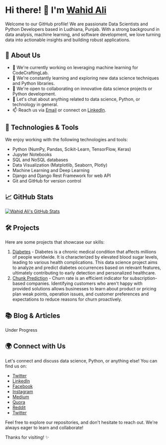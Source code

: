 # Hi there! 👋 I'm [Wahid Ali](https://github.com/w7Ali)

Welcome to our GitHub profile! We are passionate Data Scientists and Python Developers based in Ludhiana, Punjab. With a strong background in data analysis, machine learning, and software development, we love turning data into actionable insights and building robust applications.

## 🌱 About Us

- 🔭 We're currently working on leveraging machine learning for CodeCraftingLab.
- 🌱 We're constantly learning and exploring new data science techniques and Python libraries.
- 👯 We're open to collaborating on innovative data science projects or Python development.
- 💬 Let's chat about anything related to data science, Python, or technology in general.
- 📫 Reach us via [Email](mailto:mr.wahidali7c@gmail.com) or connect on [LinkedIn](https://www.linkedin.com/in/mr-wahid-ali-7c/).

## 🚀 Technologies & Tools

We enjoy working with the following technologies and tools:

- Python (NumPy, Pandas, Scikit-Learn, TensorFlow, Keras)
- Jupyter Notebooks
- SQL and NoSQL databases
- Data Visualization (Matplotlib, Seaborn, Plotly)
- Machine Learning and Deep Learning
- Django and Django Rest Framework for web API
- Git and GitHub for version control

## 📈 GitHub Stats

[![Wahid Ali's GitHub Stats](https://github-readme-stats.vercel.app/api?username=w7Ali&show_icons=true&theme=radical)](https://github.com/w7Ali)

## 🛠️ Projects

Here are some projects that showcase our skills:

1. [Diabetes](https://github.com/w7Ali/DataScience_ML/blob/main/Diabetes_Predicition/Diabetes.png) - Diabetes is a chronic medical condition that affects millions of people worldwide. It is characterized by elevated blood sugar levels, leading to various health complications. This data science project aims to analyze and predict diabetes occurrences based on relevant features, ultimately contributing to early detection and personalized healthcare.
2. [Chunk Prediction](https://github.com/w7Ali/DataScience_ML/blob/main/Customer_Chunk_Prediction/streamlit-app.gif) - Churn rate is an efficient indicator for subscription-based companies. Identifying customers who aren't happy with provided solutions allows businesses to learn about product or pricing plan weak points, operation issues, and customer preferences and expectations to reduce reasons for churn proactively.

## 📚 Blog & Articles
Under Progress

## 🌍 Connect with Us

Let's connect and discuss data science, Python, or anything else! You can find us on:

- [Twitter](https://twitter.com/codeqwest)
- [LinkedIn](https://www.linkedin.com/in/devest/)
- [Facebook](https://www.facebook.com/devesh.tiwari.927980)
- [Instagram](https://instagram.com/nikdevt)
- [Medium](https://medium.com/@devesht709)
- [Quora](https://www.quora.com/profile/Raj-Tripathi-7-1/)
- [Reddit](https://www.reddit.com/user/South_Assist_5090/)
- [Twitter](https://twitter.com/codeqwest)

Feel free to explore our repositories, and don't hesitate to reach out. We're always eager to learn and collaborate!

Thanks for visiting! ✨

